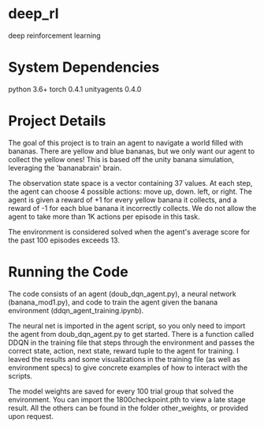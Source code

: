# deep_rl
deep reinforcement learning


# System Dependencies

python 3.6+
torch 0.4.1
unityagents 0.4.0
 
# Project Details

The goal of this project is to train an agent to navigate a world filled with bananas. There are yellow and blue bananas, but we only want our agent to collect the yellow ones! This is based off the unity banana simulation, leveraging the 'bananabrain' brain. 

The observation state space is a vector containing 37 values. At each step, the agent can choose 4 possible actions: move up, down. left, or right. The agent is given a reward of +1 for every yellow banana it collects, and a reward of -1 for each blue banana it incorrectly collects. We do not allow the agent to take more than 1K actions per episode in this task. 

The environment is considered solved when the agent's average score for the past 100 episodes exceeds 13. 

# Running the Code
The code consists of an agent (doub_dqn_agent.py), a neural network (banana_mod1.py), and code to train the agent given the banana environment (ddqn_agent_training.ipynb). 

The neural net is imported in the agent script, so you only need to import the agent from doub_dqn_agent.py to get started. There is a function called DDQN in the training file that steps through the environment and passes the correct state, action, next state, reward tuple to the agent for training. I leaved the results and some visualizations in the training file (as well as environment specs) to give concrete examples of how to interact with the scripts. 

The model weights are saved for every 100 trial group that solved the environment. You can import the 1800checkpoint.pth to view a late stage result. All the others can be found in the folder other_weights, or provided upon request. 
